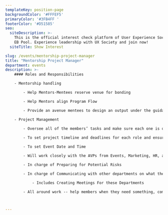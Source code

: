 ```yaml
---
templateKey: position-page
backgroundColor: '#FFFEF5'
primaryColor: '#3FB4FF '
footerColor: '#D51585'
seo:
  siteDescription: >-
    This is the official interest check platform of User Experience Society for
    EB Pool. Experience leadership with UX Society and join now!
  siteTitle: Show Interest

slug: /events/mentorship-project-manager
title: "Mentorship Project Manager"
department: events
description: >-
    #### Roles and Responsibilities

    - Mentorship handling

        - Help Mentors-Mentees reserve venue for bonding

        - Help Mentors align Program Flow

        - Provide an avenue mentees to design an output under the guidance of their mentors

    - Project Management
    
        - Oversee all of the members’ tasks and make sure each one is on track with all their responsibilities

        - To set project timeline and deadlines for each role and ensure that it is followed

        - To set Event Date and Time

        - Will work closely with the AVPs from Events, Marketing, HR, and Finance and give weekly updates on the members and event progress

        - In charge of Preparing for Potential Risks

        - In charge of Communicating with other departments on what they need

            - Includes Creating Meetings For these Departments

        - All around work -- help members when they need something, communicate with other departments



---
```


